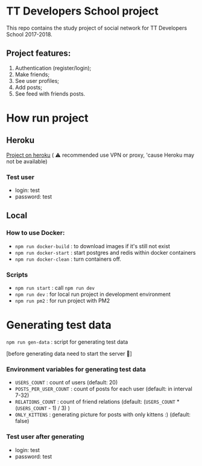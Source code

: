 # TT Developers School project

This repo contains the study project of social network for TT Developers School 2017-2018.

## Project features:
1. Authentication (register/login);
2. Make friends;
3. See user profiles;
3. Add posts;
4. See feed with friends posts.

# How run project

## Heroku
[Project on heroku](https://tt-school-aschukin.herokuapp.com/) ( ⚠ recommended use VPN or proxy, 'cause Heroku may not be available)

### Test user
* login: test
* password: test

## Local

### How to use Docker:
* `npm run docker-build` : to download images if it's still not exist
* `npm run docker-start` : start postgres and redis within docker containers
* `npm run docker-clean` : turn containers off.

### Scripts
* `npm run start` : call `npm run dev`
* `npm run dev`   : for local run project in development environment
* `npm run pm2`   : for run project with PM2

# Generating test data

`npm run gen-data` : script for generating test data

[before generating data need to start the server 🚀]

### Environment variables for generating test data
* `USERS_COUNT`          : count of users (default: 20)
* `POSTS_PER_USER_COUNT` : count of posts for each user (default: in interval 7-32)
* `RELATIONS_COUNT`      : count of friend relations (default: (`USERS_COUNT` * (`USERS_COUNT` - 1) / 3) )
* `ONLY_KITTENS`         : generating picture for posts with only kittens :) (default: false)

### Test user after generating
* login: test
* password: test
